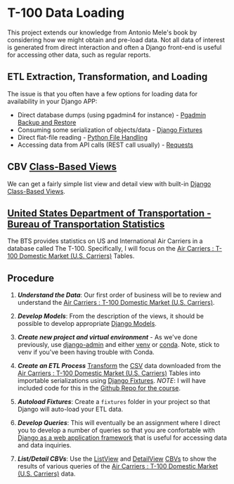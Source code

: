 # T-100 Data Loading

This project extends our knowledge from Antonio Mele's book by considering how we might obtain and pre-load data.  Not all data of interest is generated from direct interaction and often a Django front-end is useful for accessing other data, such as regular reports.

## ETL Extraction, Transformation, and Loading

The issue is that you often have a few options for loading data for availability in your Django APP:

* Direct database dumps (using pgadmin4 for instance) - [Pgadmin Backup and Restore](https://www.pgadmin.org/docs/pgadmin4/development/backup_and_restore.html)
* Consuming some serialization of objects/data - [Django Fixtures](https://docs.djangoproject.com/en/3.1/howto/initial-data/)
* Direct flat-file reading - [Python File Handling](https://www.w3schools.com/python/python_file_handling.asp)
* Accessing data from API calls (REST call usually) - [Requests](https://pypi.org/project/requests/)

## CBV [Class-Based Views](https://ccbv.co.uk/)

We can get a fairly simple list view and detail view with built-in [Django Class-Based Views](https://docs.djangoproject.com/en/3.1/topics/class-based-views/).

## [United States Department of Transportation - Bureau of Transportation Statistics](https://www.bts.gov/)

The BTS provides statistics on US and International Air Carriers in a database called The T-100.  Specifically, I will focus on the [Air Carriers : T-100 Domestic Market (U.S. Carriers)](https://www.transtats.bts.gov/Fields.asp) Tables.

## Procedure

1. ***Understand the Data***: Our first order of business will be to review and understand the [Air Carriers : T-100 Domestic Market (U.S. Carriers)](https://www.transtats.bts.gov/Fields.asp).  


1. ***Develop Models***: From the description of the views, it should be possible to develop appropriate [Django Models](https://docs.djangoproject.com/en/3.1/topics/db/models/).

1. ***Create new project and virtual environment*** - As we've done previously, use [django-admin](https://docs.djangoproject.com/en/3.1/ref/django-admin/) and either [venv](https://docs.python.org/3/library/venv.html) or [conda](https://docs.conda.io/projects/conda/en/latest/user-guide/tasks/manage-environments.html).  Note, stick to venv if you've been having trouble with Conda.

1. ***Create an ETL Process*** [Transform](https://en.wikipedia.org/wiki/Data_transformation) the [CSV](https://en.wikipedia.org/wiki/Comma-separated_values) data downloaded from the [Air Carriers : T-100 Domestic Market (U.S. Carriers)](https://www.transtats.bts.gov/Fields.asp) Tables into importable serializations using [Django Fixtures](https://docs.djangoproject.com/en/3.1/howto/initial-data/).  *NOTE*: I will have included code for this in the [Github Repo for the course](https://github.com/ahuimanu/CIDM6325).

1. ***Autoload Fixtures***: Create a `fixtures` folder in your project so that Django will auto-load your ETL data.

1. ***Develop Queries***: This will eventually be an assignment where I direct you to develop a number of queries so that you are confortable with [Django as a web application framework](https://docs.djangoproject.com/en/3.1/misc/design-philosophies/) that is useful for accessing data and data inquiries.

1. ***List/Detail CBVs***: Use the [ListView](https://ccbv.co.uk/projects/Django/3.0/django.views.generic.list/ListView/) and [DetailView](https://ccbv.co.uk/projects/Django/3.0/django.views.generic.detail/DetailView/) [CBVs](https://ccbv.co.uk/) to show the results of various queries of the [Air Carriers : T-100 Domestic Market (U.S. Carriers)](https://www.transtats.bts.gov/Fields.asp) data.